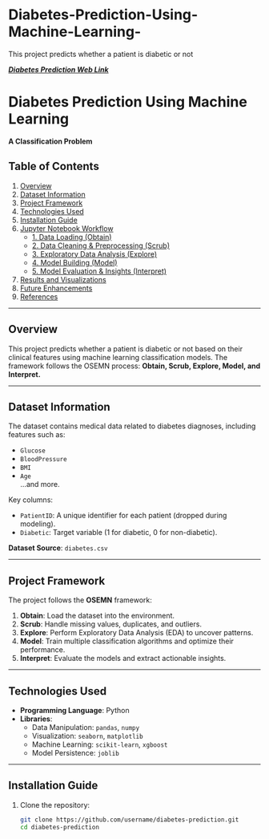 # Diabetes-Prediction-Using-Machine-Learning-
This project predicts whether a patient is diabetic or not

***[**Diabetes Prediction Web Link**](https://diabetes-prediction-using-machine-zmbp.onrender.com/)***


# Diabetes Prediction Using Machine Learning  
**A Classification Problem**

## Table of Contents
1. [Overview](#overview)  
2. [Dataset Information](#dataset-information)  
3. [Project Framework](#project-framework)  
4. [Technologies Used](#technologies-used)  
5. [Installation Guide](#installation-guide)  
6. [Jupyter Notebook Workflow](#jupyter-notebook-workflow)  
   - [1. Data Loading (Obtain)](#1-data-loading-obtain)  
   - [2. Data Cleaning & Preprocessing (Scrub)](#2-data-cleaning--preprocessing-scrub)  
   - [3. Exploratory Data Analysis (Explore)](#3-exploratory-data-analysis-explore)  
   - [4. Model Building (Model)](#4-model-building-model)  
   - [5. Model Evaluation & Insights (Interpret)](#5-model-evaluation--insights-interpret)  
7. [Results and Visualizations](#results-and-visualizations)  
8. [Future Enhancements](#future-enhancements)  
9. [References](#references)  

---

## Overview
This project predicts whether a patient is diabetic or not based on their clinical features using machine learning classification models. The framework follows the OSEMN process: **Obtain, Scrub, Explore, Model, and Interpret.**

---

## Dataset Information
The dataset contains medical data related to diabetes diagnoses, including features such as:
- `Glucose`
- `BloodPressure`
- `BMI`
- `Age`  
...and more.  

Key columns:  
- `PatientID`: A unique identifier for each patient (dropped during modeling).  
- `Diabetic`: Target variable (1 for diabetic, 0 for non-diabetic).  

**Dataset Source**: `diabetes.csv`  

---

## Project Framework
The project follows the **OSEMN** framework:  
1. **Obtain**: Load the dataset into the environment.  
2. **Scrub**: Handle missing values, duplicates, and outliers.  
3. **Explore**: Perform Exploratory Data Analysis (EDA) to uncover patterns.  
4. **Model**: Train multiple classification algorithms and optimize their performance.  
5. **Interpret**: Evaluate the models and extract actionable insights.  

---

## Technologies Used
- **Programming Language**: Python  
- **Libraries**:  
  - Data Manipulation: `pandas`, `numpy`  
  - Visualization: `seaborn`, `matplotlib`  
  - Machine Learning: `scikit-learn`, `xgboost`  
  - Model Persistence: `joblib`  

---

## Installation Guide
1. Clone the repository:  
   ```bash
   git clone https://github.com/username/diabetes-prediction.git
   cd diabetes-prediction
